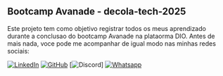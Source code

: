## Bootcamp Avanade - decola-tech-2025

Este projeto tem como objetivo registrar todos os meus aprendizado durante a conclusao do bootcamp Avanade na plataorma DIO. Antes de mais nada, voce pode me acompanhar de igual modo nas minhas redes sociais:

[![LinkedIn](https://img.shields.io/badge/LinkedIn-gabriel--rosaa-blue?logo=linkedin)](https://www.linkedin.com/in/gabriel-rosaa/) [![GitHub](https://img.shields.io/badge/GitHub-Gabriel--Pink-black?logo=github)](https://github.com/Gabriel-Pink) [![Discord](https://img.shields.io/badge/Discord-gabriel.tec-%237289DA?logo=discord)]
[![Whatsapp](https://img.shields.io/badge/Whatsapp-(11)%2091356--4300-%237289DA?logo=whatsapp)](https://wa.me/+5511913564300) 
